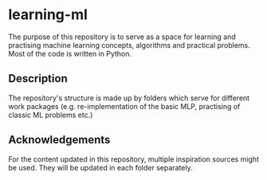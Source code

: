 # learning-ml
The purpose of this repository is to serve as a space for learning and practising machine learning concepts, algorithms and practical problems. Most of the code is written in Python.

## Description
The repository's structure is made up by folders which serve for different work packages (e.g. re-implementation of the basic MLP, practising of classic ML problems etc.)

## Acknowledgements
For the content updated in this repository, multiple inspiration sources might be used. They will be updated in each folder separately.
